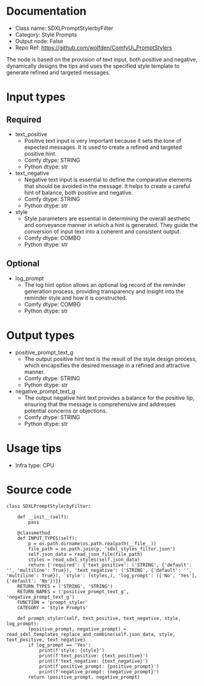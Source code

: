 # Documentation
- Class name: SDXLPromptStylerbyFilter
- Category: Style Prompts
- Output node: False
- Repo Ref: https://github.com/wolfden/ComfyUi_PromptStylers

The node is based on the provision of text input, both positive and negative, dynamically designs the tips and uses the specified style template to generate refined and targeted messages.

# Input types
## Required
- text_positive
    - Positive text input is very important because it sets the tone of expected messages. It is used to create a refined and targeted positive hint.
    - Comfy dtype: STRING
    - Python dtype: str
- text_negative
    - Negative text input is essential to define the comparative elements that should be avoided in the message. It helps to create a careful hint of balance, both positive and negative.
    - Comfy dtype: STRING
    - Python dtype: str
- style
    - Style parameters are essential in determining the overall aesthetic and conveyance manner in which a hint is generated. They guide the conversion of input text into a coherent and consistent output.
    - Comfy dtype: COMBO
    - Python dtype: str
## Optional
- log_prompt
    - The log hint option allows an optional log record of the reminder generation process, providing transparency and insight into the reminder style and how it is constructed.
    - Comfy dtype: COMBO
    - Python dtype: str

# Output types
- positive_prompt_text_g
    - The output positive hint text is the result of the style design process, which encapsifies the desired message in a refined and attractive manner.
    - Comfy dtype: STRING
    - Python dtype: str
- negative_prompt_text_g
    - The output negative hint text provides a balance for the positive tip, ensuring that the message is comprehensive and addresses potential concerns or objections.
    - Comfy dtype: STRING
    - Python dtype: str

# Usage tips
- Infra type: CPU

# Source code
```
class SDXLPromptStylerbyFilter:

    def __init__(self):
        pass

    @classmethod
    def INPUT_TYPES(self):
        p = os.path.dirname(os.path.realpath(__file__))
        file_path = os.path.join(p, 'sdxl_styles_filter.json')
        self.json_data = read_json_file(file_path)
        styles = read_sdxl_styles(self.json_data)
        return {'required': {'text_positive': ('STRING', {'default': '', 'multiline': True}), 'text_negative': ('STRING', {'default': '', 'multiline': True}), 'style': (styles,), 'log_prompt': (['No', 'Yes'], {'default': 'No'})}}
    RETURN_TYPES = ('STRING', 'STRING')
    RETURN_NAMES = ('positive_prompt_text_g', 'negative_prompt_text_g')
    FUNCTION = 'prompt_styler'
    CATEGORY = 'Style Prompts'

    def prompt_styler(self, text_positive, text_negative, style, log_prompt):
        (positive_prompt, negative_prompt) = read_sdxl_templates_replace_and_combine(self.json_data, style, text_positive, text_negative)
        if log_prompt == 'Yes':
            print(f'style: {style}')
            print(f'text_positive: {text_positive}')
            print(f'text_negative: {text_negative}')
            print(f'positive_prompt: {positive_prompt}')
            print(f'negative_prompt: {negative_prompt}')
        return (positive_prompt, negative_prompt)
```